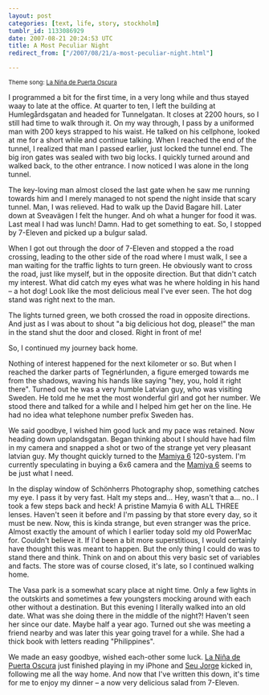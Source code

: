 ```yaml
---
layout: post
categories: [text, life, story, stockholm]
tumblr_id: 1133086929  
date: 2007-08-21 20:24:53 UTC
title: A Most Peculiar Night
redirect_from: ["/2007/08/21/a-most-peculiar-night.html"]

---
```


<small>Theme song: <a href="spotify:track:5dSFtKVJvmaXiHtztUzDgU">La Niña de Puerta Oscura</a></small>

I programmed a bit for the first time, in a very long while and thus stayed waay to late at the office. At quarter to ten, I left the building at Humlegårdsgatan and headed for Tunnelgatan. It closes at 2200 hours, so I still had time to walk through it. On my way through, I pass by a uniformed man with 200 keys strapped to his waist. He talked on his cellphone, looked at me for a short while and continue talking. When I reached the end of the tunnel, I realized that man I passed earlier, just locked the tunnel end. The big iron gates was sealed with two big locks. I quickly turned around and walked back, to the other entrance. I now noticed I was alone in the long tunnel.

The key-loving man almost closed the last gate when he saw me running towards him and I merely managed to not spend the night inside that scary tunnel. Man, I was relieved. Had to walk up the David Bagare hill. Later down at Sveavägen I felt the hunger. And oh what a hunger for food it was. Last meal I had was lunch! Damn. Had to get something to eat. So, I stopped by 7-Eleven and picked up a bulgur salad.

When I got out through the door of 7-Eleven and stopped a the road crossing, leading to the other side of the road where I must walk, I see a man waiting for the traffic lights to turn green. He obviously want to cross the road, just like myself, but in the opposite direction. But that didn't catch my interest. What did catch my eyes what was he where holding in his hand – a hot dog! Look like the most delicious meal I've ever seen. The hot dog stand was right next to the man.

The lights turned green, we both crossed the road in opposite directions. And just as I was about to shout "a big delicious hot dog, please!" the man in the stand shut the door and closed. Right in front of me!

So, I continued my journey back home.

Nothing of interest happened for the next kilometer or so. But when I reached the darker parts of Tegnérlunden, a figure emerged towards me from the shadows, waving his hands like saying "hey, you, hold it right there". Turned out he was a very humble Latvian guy, who was visiting Sweden. He told me he met the most wonderful girl and got her number. We stood there and talked for a while and I helped him get her on the line. He had no idea what telephone number prefix Sweden has.

We said goodbye, I wished him good luck and my pace was retained. Now heading down upplandsgatan. Began thinking about I should have had film in my camera and snapped a shot or two of the strange yet very pleasant latvian guy. My thought quickly turned to the <a href="http://www.dantestella.com/technical/mamiya6.html">Mamiya 6</a> 120-system. I'm currently speculating in buying a 6x6 camera and the <a href="http://www.kenrockwell.com/mamiya/6.htm">Mamiya 6</a> seems to be just what I need.

In the display window of Schönherrs Photography shop, something catches my eye. I pass it by very fast. Halt my steps and... Hey, wasn't that a... no.. I took a few steps back and heck! A pristine Mamyia 6 with ALL THREE lenses. Haven't seen it before and I'm passing by that store every day, so it must be new. Now, this is kinda strange, but even stranger was the price. Almost exactly the amount of which I earlier today sold my old PowerMac for. Couldn't believe it. If I'd been a bit more superstitious, I would certainly have thought this was meant to happen. But the only thing I could do was to stand there and think. Think on and on about this very basic set of variables and facts. The store was of course closed, it's late, so I continued walking home.

The Vasa park is a somewhat scary place at night time. Only a few lights in the outskirts and sometimes a few youngsters mocking around with each other without a destination. But this evening I literally walked into an old date. What was she doing there in the middle of the night?! Haven't seen her since our date. Maybe half a year ago. Turned out she was meeting a friend nearby and was later this year going travel for a while. She had a thick book with letters reading "Philippines".

We made an easy goodbye, wished each-other some luck. <a href="spotify:track:5dSFtKVJvmaXiHtztUzDgU">La Niña de Puerta Oscura</a> just finished playing in my iPhone and <a href="spotify:track:5MbymuUrV9rmtnk3CwyenH">Seu Jorge</a> kicked in, following me all the way home. And now that I've written this down, it's time for me to enjoy my dinner – a now very delicious salad from 7-Eleven.
